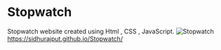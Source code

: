 # Stopwatch
Stopwatch website created using Html , CSS , JavaScript.
![Stopwatch](https://github.com/SidhuRajput/Stopwatch/assets/113462130/25531d0e-5413-4a1a-af88-0db8f6290107)
https://sidhurajput.github.io/Stopwatch/
